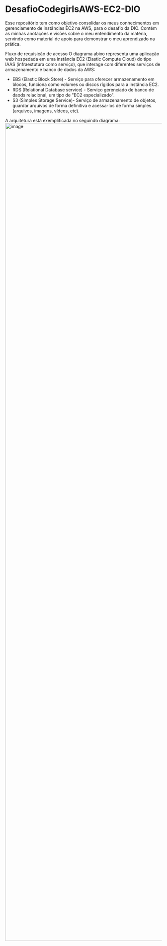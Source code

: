 # DesafioCodegirlsAWS-EC2-DIO
Esse repositório tem como objetivo consolidar os meus conhecimentos em gerenciamento de instâncias EC2 na AWS, para o desafio da DIO. Contém as minhas anotações e visões sobre o meu entendimento da matéria, servindo como material de apoio para demonstrar o meu aprendizado na prática.

Fluxo de requisição de acesso
 O diagrama abixo representa uma aplicação web hospedada em uma instância EC2 (Elastic Compute Cloud) do tipo IAAS (infraestutura como serviço), que interage com diferentes serviços de armazenamento e banco de dados da AWS:
 * EBS (Elastic Block Store) - Serviço para oferecer armazenamento em blocos, funciona como volumes ou discos rígidos para a instância EC2.
 * RDS (Relational Database service) - Serviço gerenciado de banco de daods relacional, um tipo de "EC2 especializado".
 * S3 (Simples Storage Service)- Serviço de armazenamento de objetos, guardar arquivos de forma definitiva e acessa-los de forma simples.(arquivos, imagens, vídeos, etc). 

 A arquitetura está exemplificada no seguindo diagrama:
<img width="2968" height="2632" alt="image" src="https://github.com/user-attachments/assets/4b64987b-e160-4dfb-b417-d5f3ff6b3459" />



